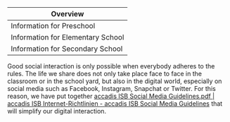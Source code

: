 | Overview |
| --- |
| Information for Preschool | no |
| Information for Elementary School | yes |
| Information for Secondary School | yes |

Good social interaction is only possible when everybody adheres to the rules. The life we share does not only take place face to face in the classroom or in the school yard, but also in the digital world, especially on social media such as Facebook, Instagram, Snapchat or Twitter. For this reason, we have put together [accadis ISB Social Media Guidelines.pdf | accadis ISB Internet-Richtlinien - accadis ISB Social Media Guidelines](https://en.wiki.accadis-isb.net/images/7/74/Accadis_ISB_Internet-Richtlinien_-_accadis_ISB_Social_Media_Guidelines.pdf "accadis ISB Internet-Richtlinien - accadis ISB Social Media Guidelines.pdf") that will simplify our digital interaction.